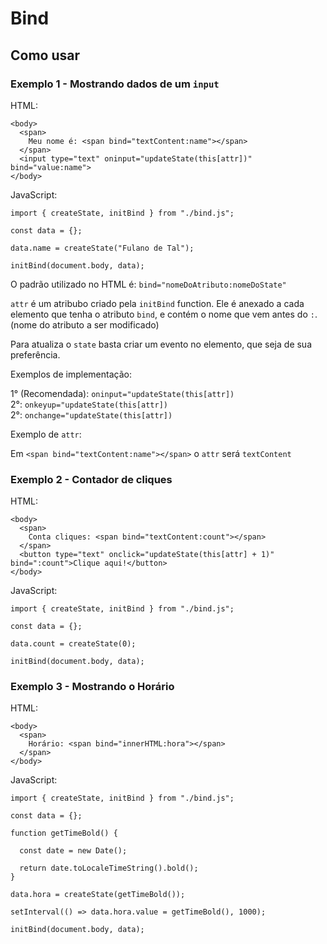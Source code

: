 # Bind

## Como usar

### Exemplo 1 - Mostrando dados de um `input`

HTML:
```
<body>
  <span>
    Meu nome é: <span bind="textContent:name"></span>
  </span>
  <input type="text" oninput="updateState(this[attr])" bind="value:name">
</body>
```

JavaScript:
```
import { createState, initBind } from "./bind.js";

const data = {};

data.name = createState("Fulano de Tal");

initBind(document.body, data);
```

O padrão utilizado no HTML é:
`bind="nomeDoAtributo:nomeDoState"`

`attr` é um atribubo criado pela `initBind` function.
Ele é anexado a cada elemento que tenha o atributo `bind`, e contém o nome que vem antes do `:`.  
(nome do atributo a ser modificado)  

Para atualiza o `state` basta criar um evento no elemento, que seja de sua preferência.  

Exemplos de implementação:  

1° (Recomendada): `oninput="updateState(this[attr])`  
2°: `onkeyup="updateState(this[attr])`  
2°: `onchange="updateState(this[attr])`  

Exemplo de `attr`:  

Em `<span bind="textContent:name"></span>` o `attr` será `textContent`  

### Exemplo 2 - Contador de cliques

HTML:
```
<body>
  <span>
    Conta cliques: <span bind="textContent:count"></span>
  </span>
  <button type="text" onclick="updateState(this[attr] + 1)" bind=":count">Clique aqui!</button>
</body>
```

JavaScript:
```
import { createState, initBind } from "./bind.js";

const data = {};

data.count = createState(0);

initBind(document.body, data);
```

### Exemplo 3 - Mostrando o Horário

HTML:
```
<body>
  <span>
    Horário: <span bind="innerHTML:hora"></span>
  </span>
</body>
```

JavaScript:
```
import { createState, initBind } from "./bind.js";

const data = {};

function getTimeBold() {

  const date = new Date();

  return date.toLocaleTimeString().bold();
}

data.hora = createState(getTimeBold());

setInterval(() => data.hora.value = getTimeBold(), 1000);

initBind(document.body, data);
```